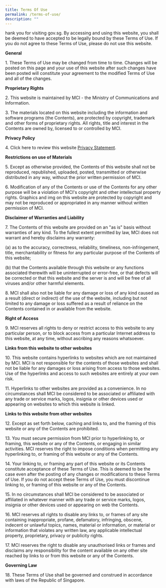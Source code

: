 ```yaml
---
title: Terms Of Use
permalink: /terms-of-use/
description: ""
---
```

hank you for visiting gov.sg. By accessing and using this website, you shall be deemed to have accepted to be legally bound by these Terms of Use. If you do not agree to these Terms of Use, please do not use this website.

**General**

1\. These Terms of Use may be changed from time to time. Changes will be posted on this page and your use of this website after such changes have been posted will constitute your agreement to the modified Terms of Use and all of the changes.

**Proprietary Rights**

2\. This website is maintained by MCI - the Ministry of Communications and Information.

3\. The materials located on this website including the information and software programs (the Contents), are protected by copyright, trademark and other forms of proprietary rights. All rights, title and interest in the Contents are owned by, licensed to or controlled by MCI.

**Privacy Policy**

4\. Click here to review this website [Privacy Statement](https://www.gov.sg/privacy-statement).

**Restrictions on use of Materials**

5\. Except as otherwise provided, the Contents of this website shall not be reproduced, republished, uploaded, posted, transmitted or otherwise distributed in any way, without the prior written permission of MCI.

6\. Modification of any of the Contents or use of the Contents for any other purpose will be a violation of MCI's copyright and other intellectual property rights. Graphics and img on this website are protected by copyright and may not be reproduced or appropriated in any manner without written permission of MCI.

**Disclaimer of Warranties and Liability**

7\. The Contents of this website are provided on an "as is" basis without warranties of any kind. To the fullest extent permitted by law, MCI does not warrant and hereby disclaims any warranty:

(a) as to the accuracy, correctness, reliability, timeliness, non-infringement, title, merchantability or fitness for any particular purpose of the Contents of this website;

(b) that the Contents available through this website or any functions associated therewith will be uninterrupted or error-free, or that defects will be corrected or that this website and the server is and will be free of all viruses and/or other harmful elements.

8\. MCI shall also not be liable for any damage or loss of any kind caused as a result (direct or indirect) of the use of the website, including but not limited to any damage or loss suffered as a result of reliance on the Contents contained in or available from the website.

**Right of Access**

9\. MCI reserves all rights to deny or restrict access to this website to any particular person, or to block access from a particular Internet address to this website, at any time, without ascribing any reasons whatsoever.

**Links from this website to other websites**

10\. This website contains hyperlinks to websites which are not maintained by MCI. MCI is not responsible for the contents of those websites and shall not be liable for any damages or loss arising from access to those websites. Use of the hyperlinks and access to such websites are entirely at your own risk.

11\. Hyperlinks to other websites are provided as a convenience. In no circumstances shall MCI be considered to be associated or affiliated with any trade or service marks, logos, insignia or other devices used or appearing on websites to which this website is linked.

**Links to this website from other websites**

12\. Except as set forth below, caching and links to, and the framing of this website or any of the Contents are prohibited.

13\. You must secure permission from MCI prior to hyperlinking to, or framing, this website or any of the Contents, or engaging in similar activities. MCI reserves the right to impose conditions when permitting any hyperlinking to, or framing of this website or any of the Contents.

14\. Your linking to, or framing any part of this website or its Contents constitute acceptance of these Terms of Use. This is deemed to be the case even after the posting of any changes or modifications to these Terms of Use. If you do not accept these Terms of Use, you must discontinue linking to, or framing of this website or any of the Contents.

15\. In no circumstances shall MCI be considered to be associated or affiliated in whatever manner with any trade or service marks, logos, insignia or other devices used or appearing on web the Contents.

16\. MCI reserves all rights to disable any links to, or frames of any site containing inappropriate, profane, defamatory, infringing, obscene, indecent or unlawful topics, names, material or information, or material or information that violates any written law, any applicable intellectual property, proprietary, privacy or publicity rights.

17\. MCI reserves the right to disable any unauthorised links or frames and disclaims any responsibility for the content available on any other site reached by links to or from this website or any of the Contents.

**Governing Law**

18\. These Terms of Use shall be governed and construed in accordance with laws of the Republic of Singapore.